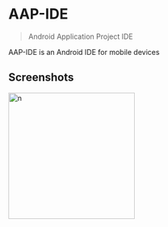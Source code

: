# AAP-IDE

> Android Application Project IDE

AAP-IDE is an Android IDE for mobile devices

## Screenshots

 <img src="https://raw.githubusercontent.com/goldxn/aap/master/Screenshot1.png" width="250" title="n">
 
